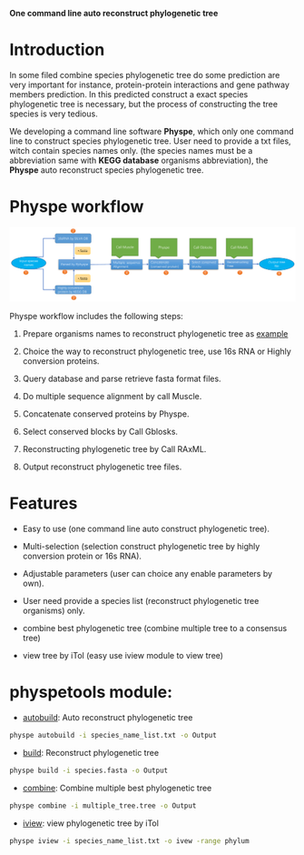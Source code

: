 
**One command line auto reconstruct phylogenetic tree**


# Introduction

In some filed combine species phylogenetic tree do some prediction are very important for instance,
protein-protein interactions and gene pathway members prediction. In this predicted construct a exact species phylogenetic tree
is necessary, but the process of constructing the tree species is very tedious.

We developing a command line software **Physpe**, which only one command line to construct species phylogenetic tree. User need to provide a txt files, witch contain species names only.
(the species names must be a abbreviation same with **KEGG database** organisms abbreviation), the **Physpe** auto reconstruct species phylogenetic tree.


# Physpe workflow


![workflow](img/physpe2.png)


Physpe workflow includes the following steps:

1. Prepare organisms names to reconstruct phylogenetic tree as [example](https://raw.githubusercontent.com/xiaofeiyangyang/physpetools/master/examples/organism_example_list.txt)

2. Choice the way to reconstruct phylogenetic tree, use 16s RNA or Highly conversion proteins.

3. Query database and parse retrieve fasta format files.

4. Do multiple sequence alignment by call Muscle.

5. Concatenate conserved proteins by Physpe.

6. Select conserved blocks by Call Gblosks.

7. Reconstructing phylogenetic tree by Call RAxML.

8. Output reconstruct phylogenetic tree files.



# Features

- Easy to use (one command line auto construct phylogenetic tree).

- Multi-selection (selection construct phylogenetic tree by highly conversion protein or 16s RNA).

- Adjustable parameters (user can choice any enable parameters by own).

- User need provide a species list (reconstruct phylogenetic tree organisms) only.

- combine best phylogenetic tree (combine multiple tree to a consensus tree)

- view tree by iTol (easy use iview module to view tree)


# physpetools module:

* [autobuild](): Auto reconstruct phylogenetic tree

```bash
physpe autobuild -i species_name_list.txt -o Output
```


* [build](): Reconstruct phylogenetic tree

```bash
physpe build -i species.fasta -o Output
```

* [combine](): Combine multiple best phylogenetic tree 

```bash
physpe combine -i multiple_tree.tree -o Output
```


* [iview](): view phylogenetic tree by iTol

```bash
physpe iview -i species_name_list.txt -o ivew -range phylum 
```
